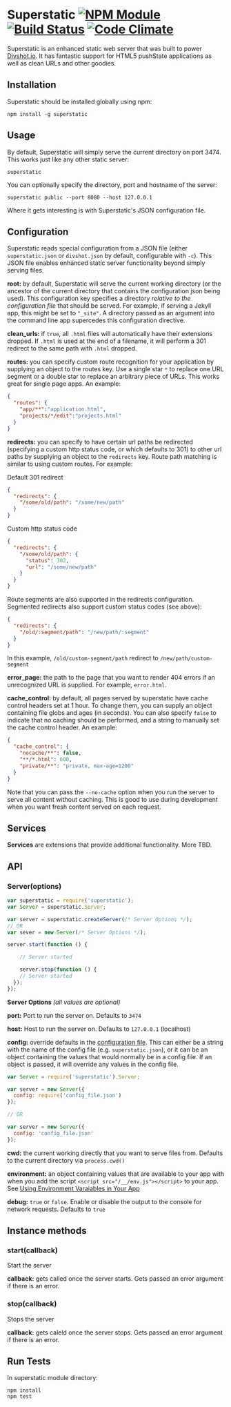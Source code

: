 # Superstatic   [![NPM Module](http://img.shields.io/npm/v/superstatic.svg?style=flat)](https://npmjs.org/package/superstatic) [![Build Status](http://img.shields.io/travis/divshot/superstatic.svg?style=flat)](https://travis-ci.org/divshot/superstatic) [![Code Climate](http://img.shields.io/codeclimate/github/divshot/superstatic.svg?style=flat)](https://codeclimate.com/github/divshot/superstatic)

Superstatic is an enhanced static web server that was built to power
[Divshot.io](http://www.divshot.io). It has fantastic support for HTML5
pushState applications as well as clean URLs and other goodies.

## Installation

Superstatic should be installed globally using npm:

    npm install -g superstatic
    
## Usage

By default, Superstatic will simply serve the current directory on port
3474. This works just like any other static server:

    superstatic
    
You can optionally specify the directory, port and hostname of the server:

    superstatic public --port 8080 --host 127.0.0.1
    
Where it gets interesting is with Superstatic's JSON configuration file.

## Configuration

Superstatic reads special configuration from a JSON file (either `superstatic.json`
or `divshot.json` by default, configurable with `-c`). This JSON file enables
enhanced static server functionality beyond simply serving files.

**root:** by default, Superstatic will serve the current working directory (or the
ancestor of the current directory that contains the configuration json being used).
This configuration key specifies a directory *relative to the configuration file* that
should be served. For example, if serving a Jekyll app, this might be set to `"_site"`.
A directory passed as an argument into the command line app supercedes this configuration
directive.

**clean_urls:** if `true`, all `.html` files will automatically have their extensions
dropped. If `.html` is used at the end of a filename, it will perform a 301 redirect
to the same path with `.html` dropped.

**routes:** you can specify custom route recognition for your application by supplying
an object to the routes key. Use a single star `*` to replace one URL segment or a
double star to replace an arbitrary piece of URLs. This works great for single page
apps. An example:

```json
{
  "routes": {
    "app/**":"application.html",
    "projects/*/edit":"projects.html"
  }
}
```

**redirects:** you can specify to have certain url paths be redirected (specifying a custom http status code, or which defaults to 301) to other url paths by supplying an object to the `redirects` key. Route path matching is similar to using custom routes. For example:

Default 301 redirect

```json
{
  "redirects": {
    "/some/old/path": "/some/new/path"
  }
}
```

Custom http status code

```json
{
  "redirects": {
    "/some/old/path": {
      "status": 302,
      "url": "/some/new/path"
    }
  }
}
```

Route segments are also supported in the redirects configuration. Segmented redirects also support custom status codes (see above):

```json
{
  "redirects": {
    "/old/:segment/path": "/new/path/:segment"
  }
}
```

In this example, `/old/custom-segment/path` redirect to `/new/path/custom-segment`

**error_page:** the path to the page that you want to render 404 errors if an unrecognized
URL is supplied. For example, `error.html`.

**cache_control:** by default, all pages served by superstatic have cache control headers set at
1 hour. To change them, you can supply an object containing file globs and ages (in seconds).
You can also specify `false` to indicate that no caching should be performed, and a string to
manually set the cache control header. An example:

```json
{
  "cache_control": {
    "nocache/**": false,
    "**/*.html": 600,
    "private/**": "private, max-age=1200"
  }
}
```

Note that you can pass the `--no-cache` option when you run the server to serve all content
without caching. This is good to use during development when you want fresh content served
on each request.

## Services

**Services** are extensions that provide additional functionality. More TBD.

## API

### Server(options)

```js
var superstatic = require('superstatic');
var Server = superstatic.Server;

var server = superstatic.createServer(/* Server Options */);
// OR
var sever = new Server(/* Server Options */);

server.start(function () {

	// Server started

	server.stop(function () {
  	// Server started
  });
});
```

**Server Options** *(all values are optional)*

**port:** Port to run the server on. Defaults to `3474`

**host:** Host to run the server on. Defaults to `127.0.0.1` (localhost)

**config:** override defaults in the [configuration file](#configuration). This can either be a string with the name of the config file (e.g. `superstatic.json`), or it can be an object containing the values that would normally be in a config file. If an object is passed, it will override any values in the config file.
```js
var Server = require('superstatic').Server;

var server = new Server({
  config: require('config_file.json')
});

// OR

var server = new Server({
  config: 'config_file.json'
});
```

**cwd:** the current working directly that you want to serve files from. Defaults to the current directory via `process.cwd()`

**environment:** an object containing values that are available to your app with when you add the script `<script src="/__/env.js"></script>` to your app. See [Using Environment Varaiables in Your App](http://docs.divshot.com/guides/environment-variables)

**debug:** `true` or `false`. Enable or disable the output to the console for network requests. Defaults to `true` 

## Instance methods

### start(callback)

Start the server

**callback:** gets called once the server starts. Gets passed an error argument if there is an error.

### stop(callback)

Stops the server

**callback:** gets caleld once the server stops. Gets passed an error argument if there is an error.

## Run Tests

In superstatic module directory:

```
npm install
npm test
```

